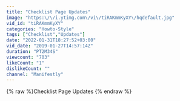 ```yaml
---
title: "Checklist Page Updates"
image: "https:\/\/i.ytimg.com\/vi\/tiRAKmmKyXY\/hqdefault.jpg"
vid_id: "tiRAKmmKyXY"
categories: "Howto-Style"
tags: ["Checklist","Updates"]
date: "2022-01-31T18:27:52+03:00"
vid_date: "2019-01-27T14:57:14Z"
duration: "PT2M34S"
viewcount: "703"
likeCount: "1"
dislikeCount: ""
channel: "Manifestly"
---
```

{% raw %}Checklist Page Updates {% endraw %}
